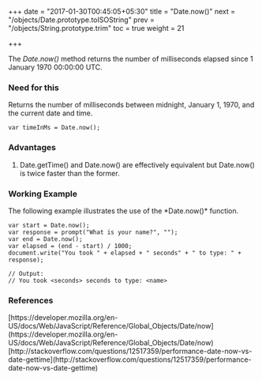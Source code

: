 +++
date = "2017-01-30T00:45:05+05:30"
title = "Date.now()"
next = "/objects/Date.prototype.toISOString"
prev = "/objects/String.prototype.trim"
toc = true
weight = 21

+++

The *Date.now()* method returns the number of milliseconds elapsed since 1 January 1970 00:00:00 UTC.

<h3>Need for this</h3>
Returns the number of milliseconds between midnight, January 1, 1970, and the current date and time.


    var timeInMs = Date.now();

<h3>Advantages</h3>
<ol>
  <li>Date.getTime() and Date.now() are effectively equivalent but Date.now() is twice faster than the former. 
  </li>
</ol>


<h3>Working Example</h3>
The following example illustrates the use of the *Date.now()* function.

	var start = Date.now();
	var response = prompt("What is your name?", "");
	var end = Date.now();
	var elapsed = (end - start) / 1000;
	document.write("You took " + elapsed + " seconds" + " to type: " + response);
	
	// Output:
	// You took <seconds> seconds to type: <name>

<h3>References</h3>
[https://developer.mozilla.org/en-US/docs/Web/JavaScript/Reference/Global_Objects/Date/now](https://developer.mozilla.org/en-US/docs/Web/JavaScript/Reference/Global_Objects/Date/now)<br/>
[http://stackoverflow.com/questions/12517359/performance-date-now-vs-date-gettime](http://stackoverflow.com/questions/12517359/performance-date-now-vs-date-gettime)

